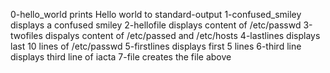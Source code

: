 0-hello_world prints Hello world to standard-output
1-confused_smiley displays a confused smiley
2-hellofile displays content of /etc/passwd
3-twofiles dispalys content of /etc/passed and /etc/hosts
4-lastlines displays last 10 lines of /etc/passwd
5-firstlines displays first 5 lines
6-third line displays third line of iacta
7-file creates the file above
